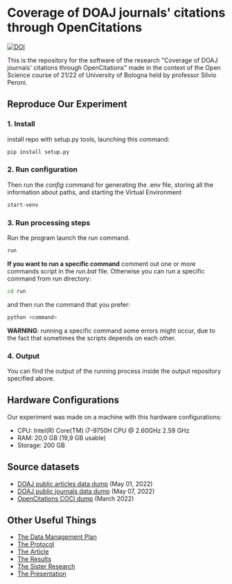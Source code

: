 # Coverage of DOAJ journals' citations through OpenCitations
[![DOI](https://zenodo.org/badge/486368166.svg)](https://zenodo.org/badge/latestdoi/486368166)

This is the repository for the software of the research "Coverage of DOAJ journals' citations through OpenCitations" made in the context of the Open Science course of 21/22 of University of Bologna held by professor Silvio Peroni.

## Reproduce Our Experiment


### 1. Install

install repo with setup.py tools, launching this command:

```bash
pip install setup.py
```
### 2. Run configuration

Then run the _config_ command for generating the .env file, storing all the information about paths, and
starting the Virtual Environment

```bash
start-venv
```

### 3. Run processing steps

Run the program launch the _run_ command.

```bash
run
```

**If you want to run a specific command** comment out one or more commands script in the _run.bat_ file. Otherwise
you can run a specific command from run directory:

```bash
cd run
```

and then run the command that you prefer:

```bash
python <command>
```

**WARNING**: running a specific command some errors might occur, due to the fact that sometimes the scripts depends on 
each other.

### 4. Output

You can find the output of the running process inside the output repository specified above.

## Hardware Configurations
Our experiment was made on a machine with this hardware configurations:
* CPU: Intel(R) Core(TM) i7-9750H CPU @ 2.60GHz   2.59 GHz
* RAM: 20,0 GB (19,9 GB usable)
* Storage: 200 GB

## Source datasets
* [DOAJ public articles data dump](https://doaj.org/public-data-dump/article) (May 01, 2022)
* [DOAJ public journals data dump](https://doaj.org/public-data-dump/journal) (May 07, 2022)
* [OpenCitations COCI dump](https://opencitations.net/download#coci) (March 2022)

## Other Useful Things

* [The Data Management Plan](https://doi.org/10.5281/zenodo.6417367)
* [The Protocol](https://dx.doi.org/10.17504/protocols.io.n92ldz598v5b/v4)
* [The Article](https://doi.org/10.5281/zenodo.6574741)
* [The Results](https://doi.org/10.5281/zenodo.6573890)
* [The Sister Research](https://github.com/open-sci/2021-2022-la-chouffe-code)
* [The Presentation](https://doi.org/10.5281/zenodo.6579115)
